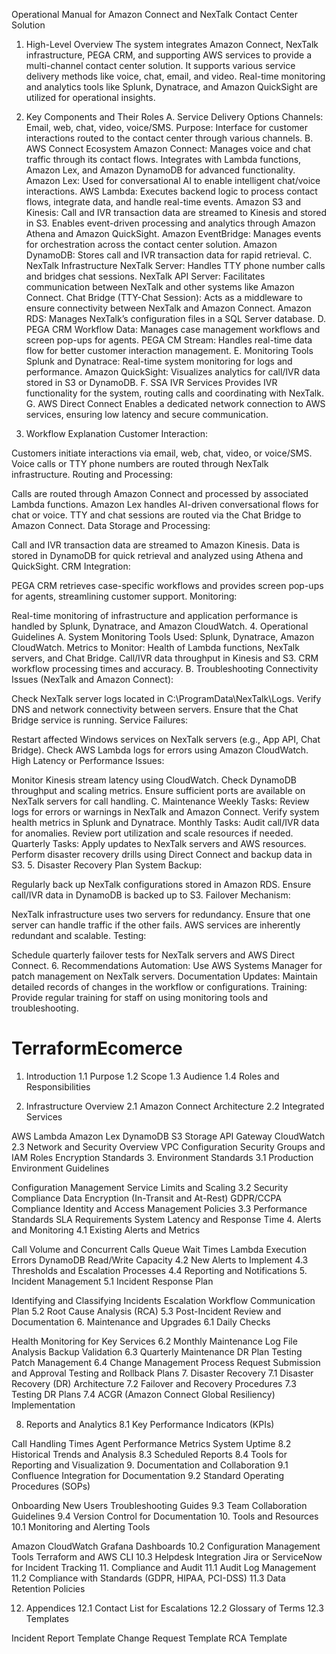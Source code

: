 Operational Manual for Amazon Connect and NexTalk Contact Center Solution
1. High-Level Overview
The system integrates Amazon Connect, NexTalk infrastructure, PEGA CRM, and supporting AWS services to provide a multi-channel contact center solution. It supports various service delivery methods like voice, chat, email, and video. Real-time monitoring and analytics tools like Splunk, Dynatrace, and Amazon QuickSight are utilized for operational insights.

2. Key Components and Their Roles
A. Service Delivery Options
Channels: Email, web, chat, video, voice/SMS.
Purpose: Interface for customer interactions routed to the contact center through various channels.
B. AWS Connect Ecosystem
Amazon Connect:
Manages voice and chat traffic through its contact flows.
Integrates with Lambda functions, Amazon Lex, and Amazon DynamoDB for advanced functionality.
Amazon Lex:
Used for conversational AI to enable intelligent chat/voice interactions.
AWS Lambda:
Executes backend logic to process contact flows, integrate data, and handle real-time events.
Amazon S3 and Kinesis:
Call and IVR transaction data are streamed to Kinesis and stored in S3.
Enables event-driven processing and analytics through Amazon Athena and Amazon QuickSight.
Amazon EventBridge:
Manages events for orchestration across the contact center solution.
Amazon DynamoDB:
Stores call and IVR transaction data for rapid retrieval.
C. NexTalk Infrastructure
NexTalk Server:
Handles TTY phone number calls and bridges chat sessions.
NexTalk API Server:
Facilitates communication between NexTalk and other systems like Amazon Connect.
Chat Bridge (TTY-Chat Session):
Acts as a middleware to ensure connectivity between NexTalk and Amazon Connect.
Amazon RDS:
Manages NexTalk’s configuration files in a SQL Server database.
D. PEGA CRM
Workflow Data:
Manages case management workflows and screen pop-ups for agents.
PEGA CM Stream:
Handles real-time data flow for better customer interaction management.
E. Monitoring Tools
Splunk and Dynatrace:
Real-time system monitoring for logs and performance.
Amazon QuickSight:
Visualizes analytics for call/IVR data stored in S3 or DynamoDB.
F. SSA IVR Services
Provides IVR functionality for the system, routing calls and coordinating with NexTalk.
G. AWS Direct Connect
Enables a dedicated network connection to AWS services, ensuring low latency and secure communication.
3. Workflow Explanation
Customer Interaction:

Customers initiate interactions via email, web, chat, video, or voice/SMS.
Voice calls or TTY phone numbers are routed through NexTalk infrastructure.
Routing and Processing:

Calls are routed through Amazon Connect and processed by associated Lambda functions.
Amazon Lex handles AI-driven conversational flows for chat or voice.
TTY and chat sessions are routed via the Chat Bridge to Amazon Connect.
Data Storage and Processing:

Call and IVR transaction data are streamed to Amazon Kinesis.
Data is stored in DynamoDB for quick retrieval and analyzed using Athena and QuickSight.
CRM Integration:

PEGA CRM retrieves case-specific workflows and provides screen pop-ups for agents, streamlining customer support.
Monitoring:

Real-time monitoring of infrastructure and application performance is handled by Splunk, Dynatrace, and Amazon CloudWatch.
4. Operational Guidelines
A. System Monitoring
Tools Used: Splunk, Dynatrace, Amazon CloudWatch.
Metrics to Monitor:
Health of Lambda functions, NexTalk servers, and Chat Bridge.
Call/IVR data throughput in Kinesis and S3.
CRM workflow processing times and accuracy.
B. Troubleshooting
Connectivity Issues (NexTalk and Amazon Connect):

Check NexTalk server logs located in C:\ProgramData\NexTalk\Logs.
Verify DNS and network connectivity between servers.
Ensure that the Chat Bridge service is running.
Service Failures:

Restart affected Windows services on NexTalk servers (e.g., App API, Chat Bridge).
Check AWS Lambda logs for errors using Amazon CloudWatch.
High Latency or Performance Issues:

Monitor Kinesis stream latency using CloudWatch.
Check DynamoDB throughput and scaling metrics.
Ensure sufficient ports are available on NexTalk servers for call handling.
C. Maintenance
Weekly Tasks:
Review logs for errors or warnings in NexTalk and Amazon Connect.
Verify system health metrics in Splunk and Dynatrace.
Monthly Tasks:
Audit call/IVR data for anomalies.
Review port utilization and scale resources if needed.
Quarterly Tasks:
Apply updates to NexTalk servers and AWS resources.
Perform disaster recovery drills using Direct Connect and backup data in S3.
5. Disaster Recovery Plan
System Backup:

Regularly back up NexTalk configurations stored in Amazon RDS.
Ensure call/IVR data in DynamoDB is backed up to S3.
Failover Mechanism:

NexTalk infrastructure uses two servers for redundancy. Ensure that one server can handle traffic if the other fails.
AWS services are inherently redundant and scalable.
Testing:

Schedule quarterly failover tests for NexTalk servers and AWS Direct Connect.
6. Recommendations
Automation: Use AWS Systems Manager for patch management on NexTalk servers.
Documentation Updates: Maintain detailed records of changes in the workflow or configurations.
Training: Provide regular training for staff on using monitoring tools and troubleshooting.

# TerraformEcomerce

1. Introduction
1.1 Purpose
1.2 Scope
1.3 Audience
1.4 Roles and Responsibilities

2. Infrastructure Overview
2.1 Amazon Connect Architecture
2.2 Integrated Services

AWS Lambda
Amazon Lex
DynamoDB
S3 Storage
API Gateway
CloudWatch
2.3 Network and Security Overview
VPC Configuration
Security Groups and IAM Roles
Encryption Standards
3. Environment Standards
3.1 Production Environment Guidelines

Configuration Management
Service Limits and Scaling
3.2 Security Compliance
Data Encryption (In-Transit and At-Rest)
GDPR/CCPA Compliance
Identity and Access Management Policies
3.3 Performance Standards
SLA Requirements
System Latency and Response Time
4. Alerts and Monitoring
4.1 Existing Alerts and Metrics

Call Volume and Concurrent Calls
Queue Wait Times
Lambda Execution Errors
DynamoDB Read/Write Capacity
4.2 New Alerts to Implement
4.3 Thresholds and Escalation Processes
4.4 Reporting and Notifications
5. Incident Management
5.1 Incident Response Plan

Identifying and Classifying Incidents
Escalation Workflow
Communication Plan
5.2 Root Cause Analysis (RCA)
5.3 Post-Incident Review and Documentation
6. Maintenance and Upgrades
6.1 Daily Checks

Health Monitoring for Key Services
6.2 Monthly Maintenance
Log File Analysis
Backup Validation
6.3 Quarterly Maintenance
DR Plan Testing
Patch Management
6.4 Change Management Process
Request Submission and Approval
Testing and Rollback Plans
7. Disaster Recovery
7.1 Disaster Recovery (DR) Architecture
7.2 Failover and Recovery Procedures
7.3 Testing DR Plans
7.4 ACGR (Amazon Connect Global Resiliency) Implementation

8. Reports and Analytics
8.1 Key Performance Indicators (KPIs)

Call Handling Times
Agent Performance Metrics
System Uptime
8.2 Historical Trends and Analysis
8.3 Scheduled Reports
8.4 Tools for Reporting and Visualization
9. Documentation and Collaboration
9.1 Confluence Integration for Documentation
9.2 Standard Operating Procedures (SOPs)

Onboarding New Users
Troubleshooting Guides
9.3 Team Collaboration Guidelines
9.4 Version Control for Documentation
10. Tools and Resources
10.1 Monitoring and Alerting Tools

Amazon CloudWatch
Grafana Dashboards
10.2 Configuration Management Tools
Terraform and AWS CLI
10.3 Helpdesk Integration
Jira or ServiceNow for Incident Tracking
11. Compliance and Audit
11.1 Audit Log Management
11.2 Compliance with Standards (GDPR, HIPAA, PCI-DSS)
11.3 Data Retention Policies

12. Appendices
12.1 Contact List for Escalations
12.2 Glossary of Terms
12.3 Templates

Incident Report Template
Change Request Template
RCA Template
